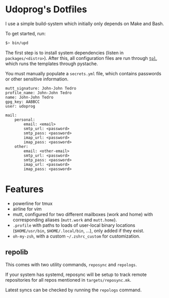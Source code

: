 # Udoprog's Dotfiles

I use a simple build-system which initially only depends on Make and Bash.

To get started, run:

```bash
$> bin/upd
```

The first step is to install system dependencies (listen in `packages/<distro>`).
After this, all configuration files are run through [`tpl`](/utils/tpl), which runs the
templates through pystache.

You must manually populate a `secrets.yml` file, which contains passwords or other sensitive
information.

```
mutt_signature: John-John Tedro
profile_name: John-John Tedro
name: John-John Tedro
gpg_key: AABBCC
user: udoprog

mail:
    personal:
        email: <email>
        smtp_url: <password>
        smtp_pass: <password>
        imap_url: <password>
        imap_pass: <password>
    other:
        email: <other-email>
        smtp_url: <password>
        smtp_pass: <password>
        imap_url: <password>
        imap_pass: <password>
```

# Features

* powerline for tmux
* airline for vim
* mutt, configured for two different mailboxes (work and home) with corresponding aliases
  (`mutt.work` and `mutt.home`).
* `.profile` with paths to loads of user-local binary locations (`$HOME/usr/bin`,
  `$HOME/.local/bin`, ...), only added if they exist.
* `oh-my-zsh`, with a custom `~/.zshrc_custom` for customization.

## repolib

This comes with two utility commands, `reposync` and `repologs`.

If your system has systemd, reposync will be setup to track remote repositories for all repos
mentioned in `targets/reposync.mk`.

Latest syncs can be checked by running the `repologs` command.
